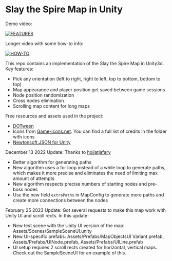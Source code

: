 # Slay the Spire Map in Unity

Demo video:

[![FEATURES](https://img.youtube.com/vi/gHPh3trkJWc/0.jpg)](https://youtu.be/gHPh3trkJWc)

Longer video with some how-to info:

[![HOW-TO](https://img.youtube.com/vi/P9ogBkLWmPQ/0.jpg)](https://youtu.be/P9ogBkLWmPQ)

This repo contains an implementation of the Slay the Spire Map in Unity3d. 
Key features:
- Pick any orientation (left to right, right to left, top to bottom, bottom to top)
- Map appearance and player position get saved between game sessions
- Node position randomization
- Cross nodes elimination
- Scrolling map content for long maps

Free resources and assets used in the project:
- [DOTween](https://assetstore.unity.com/packages/tools/animation/dotween-hotween-v2-27676)
- Icons from [Game-icons.net](https://game-icons.net). You can find a full list of credits in the folder with icons
- [Newtonsoft.JSON for Unity](https://assetstore.unity.com/packages/tools/input-management/json-net-for-unity-11347) 

December 13 2022 Update:
Thanks to [hojjatjafary](https://github.com/hojjatjafary)
- Better algorithm for generating paths
- New algorithm uses a for loop instead of a while loop to generate paths, which makes it more precise and eliminates the need of limiting max amount of attempts
- New algorithm respects precise numbers of starting nodes and pre-boss nodes
- Use the new field `extraPaths` in MapConfig to generate more paths and create more connections between the nodes

February 25 2023 Update:
Got several requests to make this map work with Unity UI and scroll rects. 
In this update: 
- New test scene with the Unity UI version of the map: Assets/Scenes/SampleSceneUI.unity
- New UI-specific prefabs: Assets/Prefabs/MapObjectsUI Variant.prefab, Assets/Prefabs/UINode.prefab, Assets/Prefabs/UILine.prefab
- UI setup requires 2 scroll rects created for horizontal, vertical maps. Check out the SampleSceneUI for an example of this.
